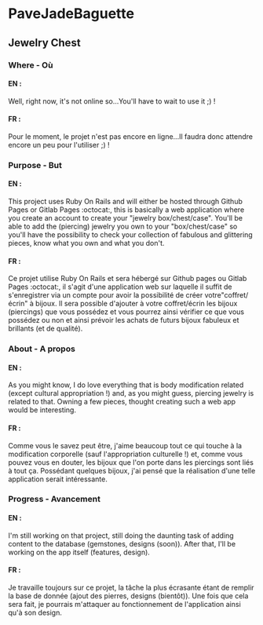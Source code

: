 # PaveJadeBaguette

## Jewelry Chest

### Where - Où

#### EN :
Well, right now, it's not online so...You'll have to wait to use it ;) !


#### FR :
Pour le moment, le projet n'est pas encore en ligne...Il faudra donc attendre encore un peu pour l'utiliser ;) !

### Purpose - But

#### EN :
This project uses Ruby On Rails and will either be hosted through Github Pages or Gitlab Pages :octocat:, this is basically a web application where you create an account to create your "jewelry box/chest/case". You'll be able to add the (piercing) jewelry you own to your "box/chest/case" so you'll have the possibility to check your collection of fabulous and glittering pieces, know what you own and what you don't.  

#### FR :
Ce projet utilise Ruby On Rails et sera hébergé sur Github pages ou Gitlab Pages :octocat:, il s'agit d'une application web sur laquelle il suffit de s'enregistrer via un compte pour avoir la possibilité de créer votre"coffret/écrin" à bijoux. Il sera possible d'ajouter à votre coffret/écrin les bijoux (piercings) que vous possédez et vous pourrez ainsi vérifier ce que vous possédez ou non et ainsi prévoir les achats de futurs bijoux fabuleux et brillants (et de qualité).

### About - A propos

#### EN :

As you might know, I do love everything that is body modification related (except cultural appropriation !) and, as you might guess, piercing jewelry is related to that. Owning a few pieces, thought creating such a web app would be interesting.

#### FR :

Comme vous le savez peut être, j'aime beaucoup tout ce qui touche à la modification corporelle (sauf l'appropriation culturelle !) et, comme vous pouvez vous en douter, les bijoux que l'on porte dans les piercings sont liés à tout ça. Possédant quelques bijoux, j'ai pensé que la réalisation d'une telle application serait intéressante.

### Progress - Avancement

#### EN :

I'm still working on that project, still doing the daunting task of adding content to the database (gemstones, designs (soon)). After that, I'll be working on the app itself (features, design).

#### FR :

Je travaille toujours sur ce projet, la tâche la plus écrasante étant de remplir la base de donnée (ajout des pierres, designs (bientôt)).
Une fois que cela sera fait, je pourrais m'attaquer au fonctionnement de l'application ainsi qu'à son design.
